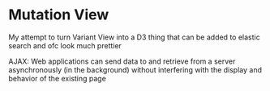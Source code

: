 Mutation View
==========

My attempt to turn Variant View into a D3 thing that can be added to elastic search 
and ofc look much prettier 

AJAX:  Web applications can send data to and retrieve from a server asynchronously 
(in the background) without interfering with the display and behavior of the existing page